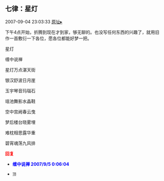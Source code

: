## 七律：星灯
2007-09-04 23:03:33
[原址▸](http://www.fxgan.com/chan_time/2007_07_12/645.htm)



 下午4点开始，折腾到现在才到家，够无聊的。也没写任何东西的兴趣了，就用旧作一首敷衍一下各位，愿各位都能好梦一把。


 


 星灯


 


 缠中说禅


 


 星灯万点湛天街


 银汉舒波日月崖


 玉宇琴音玛瑙石


 瑶池舞影水晶鞋


 空中宫阙春云曳


 梦后楼台晓雾埋


 难枕相思露华重


 碧宵魂荡九风排





<font color='red'>**回复**</font>


- <font color='blue'>**缠中说禅 2007/9/5 0:06:04**</font>
- ```
  顶
  ```
